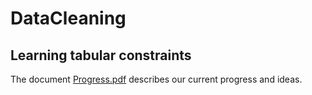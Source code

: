 # DataCleaning

## Learning tabular constraints
The document [Progress.pdf](Progress.pdf) describes our current progress and ideas.